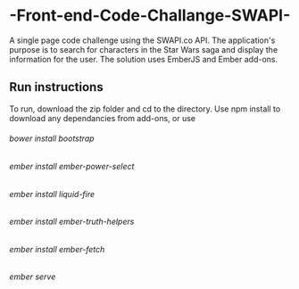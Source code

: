# -Front-end-Code-Challange-SWAPI-
A single page code challenge using the SWAPI.co API. The application's purpose is to search for characters in the Star Wars saga and display the information for the user. The solution uses EmberJS and Ember add-ons. 



## Run instructions
To run, download the zip folder and cd to the directory. Use npm install to download any dependancies from add-ons, or use 
###### bower install bootstrap
###### ember install ember-power-select
###### ember install liquid-fire
###### ember install ember-truth-helpers
###### ember install ember-fetch
###### ember serve
